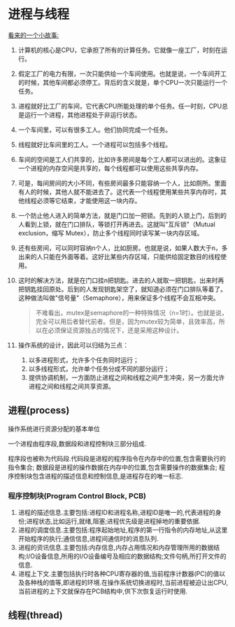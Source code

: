 # 进程与线程

[看来的一个小故事:](https://www.ruanyifeng.com/blog/2013/04/processes_and_threads.html)

1. 计算机的核心是CPU，它承担了所有的计算任务。它就像一座工厂，时刻在运行。
2. 假定工厂的电力有限，一次只能供给一个车间使用。也就是说，一个车间开工的时候，其他车间都必须停工。背后的含义就是，单个CPU一次只能运行一个任务。
3. 进程就好比工厂的车间，它代表CPU所能处理的单个任务。任一时刻，CPU总是运行一个进程，其他进程处于非运行状态。
4. 一个车间里，可以有很多工人。他们协同完成一个任务。
5.  线程就好比车间里的工人。一个进程可以包括多个线程。
6. 车间的空间是工人们共享的，比如许多房间是每个工人都可以进出的。这象征一个进程的内存空间是共享的，每个线程都可以使用这些共享内存。
7. 可是，每间房间的大小不同，有些房间最多只能容纳一个人，比如厕所。里面有人的时候，其他人就不能进去了。这代表一个线程使用某些共享内存时，其他线程必须等它结束，才能使用这一块内存。
8. 一个防止他人进入的简单方法，就是门口加一把锁。先到的人锁上门，后到的人看到上锁，就在门口排队，等锁打开再进去。这就叫"互斥锁"（Mutual exclusion，缩写 Mutex），防止多个线程同时读写某一块内存区域。
9. 还有些房间，可以同时容纳n个人，比如厨房。也就是说，如果人数大于n，多出来的人只能在外面等着。这好比某些内存区域，只能供给固定数目的线程使用。
10. 这时的解决方法，就是在门口挂n把钥匙。进去的人就取一把钥匙，出来时再把钥匙挂回原处。后到的人发现钥匙架空了，就知道必须在门口排队等着了。这种做法叫做"信号量"（Semaphore），用来保证多个线程不会互相冲突。

    > 不难看出，mutex是semaphore的一种特殊情况（n=1时）。也就是说，完全可以用后者替代前者。但是，因为mutex较为简单，且效率高，所以在必须保证资源独占的情况下，还是采用这种设计。
    
11. 操作系统的设计，因此可以归结为三点：
    1. 以多进程形式，允许多个任务同时运行；
    2. 以多线程形式，允许单个任务分成不同的部分运行；
    3. 提供协调机制，一方面防止进程之间和线程之间产生冲突，另一方面允许进程之间和线程之间共享资源。

## 进程(process)

操作系统进行资源分配的基本单位

一个进程由程序段,数据段和进程控制块三部分组成.

程序段也被称为代码段.代码段是进程的程序指令在内存中的位置,包含需要执行的指令集合;
数据段是进程的操作数据在内存中的位置,包含需要操作的数据集合;
程序控制块包含进程的描述信息和控制信息,是进程存在的唯一标志.

### 程序控制块(Program Control Block, PCB)

1. 进程的描述信息.主要包括:进程ID和进程名称,进程ID是唯一的,代表进程的身份;进程状态,比如运行,就绪,阻塞;进程优先级是进程掉地的重要依据.
2. 进程的调度信息.主要包括:程序起始地址,程序的第一行指令的内存地址,从这里开始程序的执行;通信信息,进程间通信时的消息队列.
3. 进程的资讯信息.主要包括:内存信息,内存占用情况和内存管理所用的数据结构;I/O设备信息,所用的I/O设备编号及相应的数据结构;文件句柄,所打开文件的信息.
4. 进程上下文.主要包括执行时各种CPU寄存器的值,当前程序计数器(PC)的值以及各种栈的值等,即进程的环境.在操作系统切换进程时,当前进程被迫让出CPU,当前进程的上下文就保存在PCB结构中,供下次恢复运行时使用.


## 线程(thread)